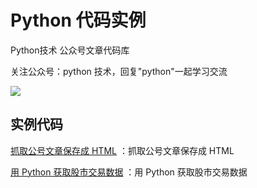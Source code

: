 
# Python 代码实例

Python技术 公众号文章代码库


关注公众号：python 技术，回复"python"一起学习交流

![](http://favorites.ren/assets/images/python.jpg)


## 实例代码

[抓取公号文章保存成 HTML](https://github.com/JustDoPython/python-examples/tree/master/jiguang/mpToHtml) ：抓取公号文章保存成 HTML

[用 Python 获取股市交易数据](https://github.com/JustDoPython/python-examples/tree/master/jiguang/tushare) ：用 Python 获取股市交易数据











